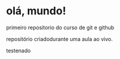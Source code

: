 # olá, mundo!
 primeiro repositorio do curso de git e github

 repositório criadodurante uma aula ao vivo.

testenado